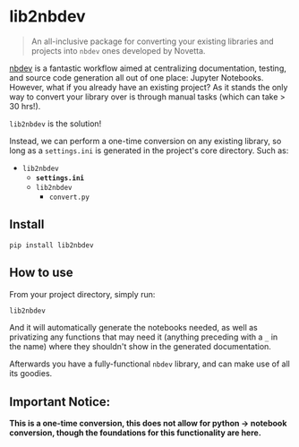 # lib2nbdev
> An all-inclusive package for converting your existing libraries and projects into `nbdev` ones developed by Novetta.


[nbdev](nbdev.fast.ai) is a fantastic workflow aimed at centralizing documentation, testing, and source code generation all out of one place: Jupyter Notebooks. However, what if you already have an existing project? As it stands the only way to convert your library over is through manual tasks (which can take > 30 hrs!). 

`lib2nbdev` is the solution!

Instead, we can perform a one-time conversion on any existing library, so long as a `settings.ini` is generated in the project's core directory. Such as:

- `lib2nbdev`
  - **`settings.ini`**
  - `lib2nbdev`
    - `convert.py`

## Install

`pip install lib2nbdev`

## How to use

From your project directory, simply run:

```python
lib2nbdev
```

And it will automatically generate the notebooks needed, as well as privatizing any functions that may need it (anything preceding with a `_` in the name) where they shouldn't show in the generated documentation. 

Afterwards you have a fully-functional `nbdev` library, and can make use of all its goodies.

## Important Notice:

**This is a one-time conversion, this does not allow for python -> notebook conversion, though the foundations for this functionality are here.**
